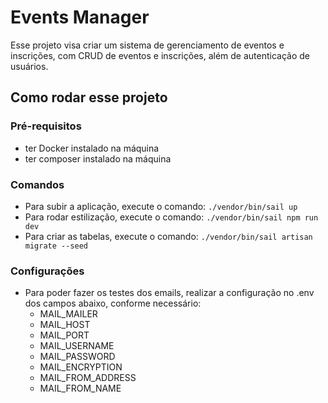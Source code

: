 # Events Manager

Esse projeto visa criar um sistema de gerenciamento de eventos e inscrições, com CRUD de eventos e inscrições, além de autenticação de usuários.


## Como rodar esse projeto

### Pré-requisitos
- ter Docker instalado na máquina
- ter composer instalado na máquina

### Comandos
- Para subir a aplicação, execute o comando: `./vendor/bin/sail up`
- Para rodar estilização, execute o comando: `./vendor/bin/sail npm run dev`
- Para criar as tabelas, execute o comando: `./vendor/bin/sail artisan migrate --seed`


### Configurações
- Para poder fazer os testes dos emails, realizar a configuração no .env dos campos abaixo, conforme necessário:
    - MAIL_MAILER
    - MAIL_HOST
    - MAIL_PORT
    - MAIL_USERNAME
    - MAIL_PASSWORD
    - MAIL_ENCRYPTION
    - MAIL_FROM_ADDRESS
    - MAIL_FROM_NAME
